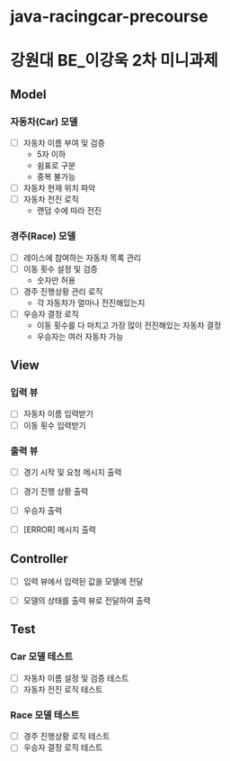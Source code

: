 # java-racingcar-precourse
# 강원대 BE_이강욱 2차 미니과제

## Model
### 자동차(Car) 모델
-[ ] 자동차 이름 부여 및 검증
  - 5자 이하 
  - 쉼표로 구분
  - 중복 불가능
-[ ] 자동차 현재 위치 파악
-[ ] 자동차 전진 로직 
  - 랜덤 수에 따라 전진

### 경주(Race) 모델
- [ ] 레이스에 참여하는 자동차 목록 관리
- [ ] 이동 횟수 설정 및 검증
  - 숫자만 허용
- [ ] 경주 진행상황 관리 로직
  - 각 자동차가 얼마나 전진해있는지
- [ ] 우승자 결정 로직
  - 이동 횟수를 다 마치고 가장 많이 전진해있는 자동차 결정
  - 우승자는 여러 자동차 가능


## View
### 입력 뷰
-[ ] 자동차 이름 입력받기
-[ ] 이동 횟수 입력받기

### 출력 뷰 
-[ ] 경기 시작 및 요청 메시지 출력
-[ ] 경기 진행 상황 출력
-[ ] 우승자 출력
-[ ] [ERROR] 메시지 출력


## Controller
-[ ] 입력 뷰에서 입력된 값을 모델에 전달
-[ ] 모델의 상태를 출력 뷰로 전달하여 출력


## Test
### Car 모델 테스트
-[ ] 자동차 이름 설정 및 검증 테스트
-[ ] 자동차 전진 로직 테스트
### Race 모델 테스트
-[ ] 경주 진행상황 로직 테스트
-[ ] 우승자 결정 로직 테스트
